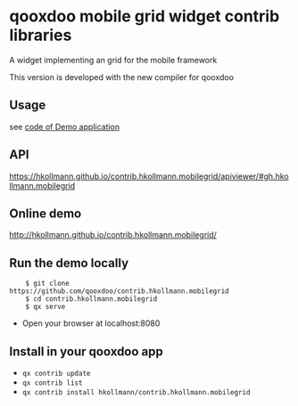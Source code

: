 # qooxdoo mobile grid widget contrib libraries

A widget implementing an grid for the mobile framework

This version is developed with the new compiler for qooxdoo

## Usage
see [code of Demo application](source/class/contrib/hkollmann/mobilegrid/demo/Application.js)

## API
https://hkollmann.github.io/contrib.hkollmann.mobilegrid/apiviewer/#gh.hkollmann.mobilegrid

## Online demo
http://hkollmann.github.io/contrib.hkollmann.mobilegrid/

## Run the demo locally
```
    $ git clone https://github.com/qooxdoo/contrib.hkollmann.mobilegrid
    $ cd contrib.hkollmann.mobilegrid
    $ qx serve
```
- Open your browser at localhost:8080

## Install in your qooxdoo app
- `qx contrib update`
- `qx contrib list`
- `qx contrib install hkollmann/contrib.hkollmann.mobilegrid`
